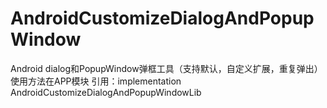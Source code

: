 # AndroidCustomizeDialogAndPopupWindow
Android dialog和PopupWindow弹框工具（支持默认，自定义扩展，重复弹出）
使用方法在APP模块
引用：implementation AndroidCustomizeDialogAndPopupWindowLib
